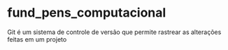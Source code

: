 # fund_pens_computacional
Git é um sistema de controle de versão que permite rastrear as alterações feitas em um projeto
